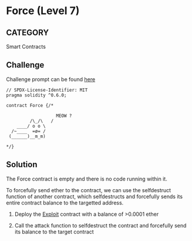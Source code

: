 # Force (Level 7)

## CATEGORY

Smart Contracts

## Challenge

Challenge prompt can be found [here](https://ethernaut.openzeppelin.com/level/0x22699e6AdD7159C3C385bf4d7e1C647ddB3a99ea)

```
// SPDX-License-Identifier: MIT
pragma solidity ^0.6.0;

contract Force {/*

                   MEOW ?
         /\_/\   /
    ____/ o o \
  /~____  =ø= /
 (______)__m_m)

*/}
```

## Solution

The Force contract is empty and there is no code running within it.

To forcefully send ether to the contract, we can use the selfdestruct function of another contract, which selfdestructs and forcefully sends its entire contract balance to the targetted address.

1. Deploy the [Exploit](./Exploit.sol) contract with a balance of >0.0001 ether

2. Call the attack function to selfdestruct the contract and forcefully send its balance to the target contract
